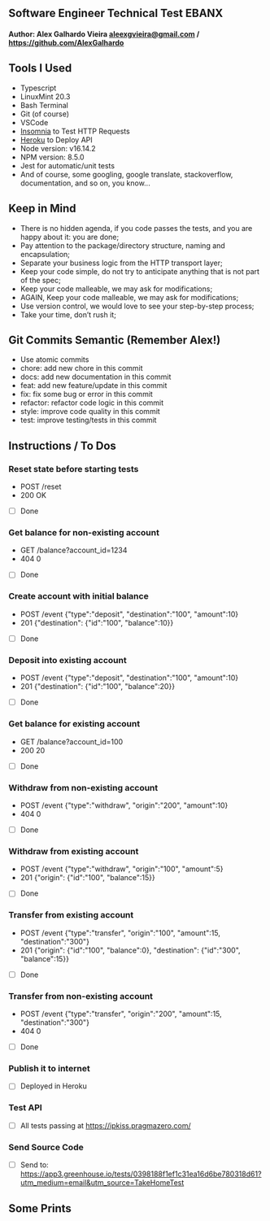 ## Software Engineer Technical Test EBANX

#### Author: Alex Galhardo Vieira <aleexgvieira@gmail.com> / https://github.com/AlexGalhardo

## Tools I Used
- Typescript
- LinuxMint 20.3
- Bash Terminal 
- Git (of course)
- VSCode
- [Insomnia](https://insomnia.rest/download) to Test HTTP Requests 
- [Heroku](https://www.heroku.com/) to Deploy API
- Node version: v16.14.2
- NPM version: 8.5.0
- Jest for automatic/unit tests
- And of course, some googling, google translate, stackoverflow, documentation, and so on, you know...

## Keep in Mind
- There is no hidden agenda, if you code passes the tests, and you are happy about it:  you are done;
- Pay attention to the package/directory structure, naming and encapsulation;
- Separate your business logic from the HTTP transport layer;
- Keep your code simple, do not try to anticipate anything that is not part of the spec;
- Keep your code malleable, we may ask for modifications;
- AGAIN, Keep your code malleable, we may ask for modifications;
- Use version control, we would love to see your step-by-step process;
- Take your time, don’t rush it;
## Git Commits Semantic (Remember Alex!)
- Use atomic commits
- chore: add new chore in this commit
- docs: add new documentation in this commit
- feat: add new feature/update in this commit
- fix: fix some bug or error in this commit
- refactor: refactor code logic in this commit
- style: improve code quality in this commit
- test: improve testing/tests in this commit
## Instructions / To Dos

### Reset state before starting tests
- POST /reset
- 200 OK
- [ ] Done

### Get balance for non-existing account
- GET /balance?account_id=1234
- 404 0
- [ ] Done

### Create account with initial balance
- POST /event {"type":"deposit", "destination":"100", "amount":10}
- 201 {"destination": {"id":"100", "balance":10}}
- [ ] Done

### Deposit into existing account
- POST /event {"type":"deposit", "destination":"100", "amount":10}
- 201 {"destination": {"id":"100", "balance":20}}
- [ ] Done

### Get balance for existing account
- GET /balance?account_id=100
- 200 20
- [ ] Done

### Withdraw from non-existing account
- POST /event {"type":"withdraw", "origin":"200", "amount":10}
- 404 0
- [ ] Done

### Withdraw from existing account
- POST /event {"type":"withdraw", "origin":"100", "amount":5}
- 201 {"origin": {"id":"100", "balance":15}}
- [ ] Done

### Transfer from existing account
- POST /event {"type":"transfer", "origin":"100", "amount":15, "destination":"300"}
- 201 {"origin": {"id":"100", "balance":0}, "destination": {"id":"300", "balance":15}}
- [ ] Done

### Transfer from non-existing account
- POST /event {"type":"transfer", "origin":"200", "amount":15, "destination":"300"}
- 404 0
- [ ] Done

### Publish it to internet
- [ ] Deployed in Heroku

### Test API
- [ ] All tests passing at https://ipkiss.pragmazero.com/

### Send Source Code
- [ ] Send to: https://app3.greenhouse.io/tests/0398188f1ef1c31ea16d6be780318d61?utm_medium=email&utm_source=TakeHomeTest

## Some Prints